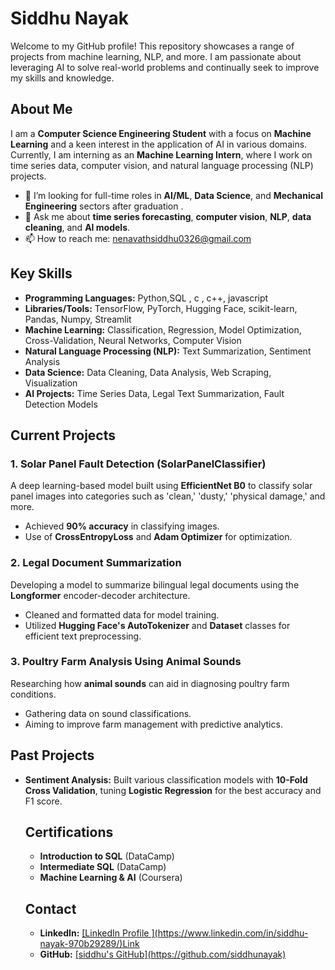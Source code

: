 <!DOCTYPE html>
<html lang="en">
<head>
    <meta charset="UTF-8">
    <meta name="viewport" content="width=device-width, initial-scale=1.0">
   
</head>
<body>
    <h1>Siddhu Nayak</h1>
    <p>Welcome to my GitHub profile! This repository showcases a range of projects from machine learning, NLP, and more. I am passionate about leveraging AI to solve real-world problems and continually seek to improve my skills and knowledge.</p>
 <h2>About Me</h2>
    <p>I am a <strong> Computer Science  Engineering Student</strong> with a focus on <strong> Machine Learning</strong> and a keen interest in the application of AI in various domains. Currently, I am interning as an <strong> Machine Learning Intern</strong>, where I work on time series data, computer vision, and natural language processing (NLP) projects.</p>
    <ul>
        <li>👯 I’m looking for full-time roles in <strong>AI/ML</strong>, <strong>Data Science</strong>, and <strong>Mechanical Engineering</strong> sectors after graduation .</li>
        <li>💬 Ask me about <strong>time series forecasting</strong>, <strong>computer vision</strong>, <strong>NLP</strong>, <strong>data cleaning</strong>, and <strong>AI models</strong>.</li>
        <li>📫 How to reach me: <a href="mailto:siddhunayak03@example.com">nenavathsiddhu0326@gmail.com</a></li>
    </ul>
    <h2>Key Skills</h2>
    <ul>
        <li><strong>Programming Languages:</strong> Python,SQL , c , c++, javascript</li>
        <li><strong>Libraries/Tools:</strong> TensorFlow, PyTorch, Hugging Face, scikit-learn, Pandas, Numpy, Streamlit</li>
        <li><strong>Machine Learning:</strong> Classification, Regression, Model Optimization, Cross-Validation, Neural Networks, Computer Vision</li>
        <li><strong>Natural Language Processing (NLP):</strong> Text Summarization, Sentiment Analysis</li>
        <li><strong>Data Science:</strong> Data Cleaning, Data Analysis, Web Scraping, Visualization</li>
        <li><strong>AI Projects:</strong> Time Series Data, Legal Text Summarization, Fault Detection Models</li>
    </ul>
    <h2>Current Projects</h2>
    <h3>1. Solar Panel Fault Detection (SolarPanelClassifier)</h3>
    <p>A deep learning-based model built using <strong>EfficientNet B0</strong> to classify solar panel images into categories such as 'clean,' 'dusty,' 'physical damage,' and more.</p>
    <ul>
        <li>Achieved <strong>90% accuracy</strong> in classifying images.</li>
        <li>Use of <strong>CrossEntropyLoss</strong> and <strong>Adam Optimizer</strong> for optimization.</li>
    </ul>
<h3>2. Legal Document Summarization</h3>
    <p>Developing a model to summarize bilingual legal documents using the <strong>Longformer</strong> encoder-decoder architecture.</p>
    <ul>
        <li>Cleaned and formatted data for model training.</li>
        <li>Utilized <strong>Hugging Face's AutoTokenizer</strong> and <strong>Dataset</strong> classes for efficient text preprocessing.</li>
    </ul>
  <h3>3. Poultry Farm Analysis Using Animal Sounds</h3>
    <p>Researching how <strong>animal sounds</strong> can aid in diagnosing poultry farm conditions.</p>
    <ul>
        <li>Gathering data on sound classifications.</li>
        <li>Aiming to improve farm management with predictive analytics.</li>
    </ul>
<h2>Past Projects</h2>
    <ul>
        <li><strong>Sentiment Analysis:</strong> Built various classification models with <strong>10-Fold Cross Validation</strong>, tuning <strong>Logistic Regression</strong> for the best accuracy and F1 score.</li>
 <h2>Certifications</h2>
    <ul>
        <li><strong>Introduction to SQL</strong> (DataCamp)</li>
        <li><strong>Intermediate SQL</strong> (DataCamp)</li>
        <li><strong>Machine Learning & AI</strong> (Coursera)</li>
    </ul>
 <h2>Contact</h2>
    <ul>
        <li><strong>LinkedIn:</strong> <a href="[https://www.linkedin.com/in/username](https://www.linkedin.com/in/siddhu-nayak-970b29289/)" target="_blank">[LinkedIn Profile ](https://www.linkedin.com/in/siddhu-nayak-970b29289/)Link</a></li>
        <li><strong>GitHub:</strong> <a href="https://github.com/siddhunayak" target="_blank">[siddhu's GitHub](https://github.com/siddhunayak)</a></li>
    </ul>

</body>
</html>
